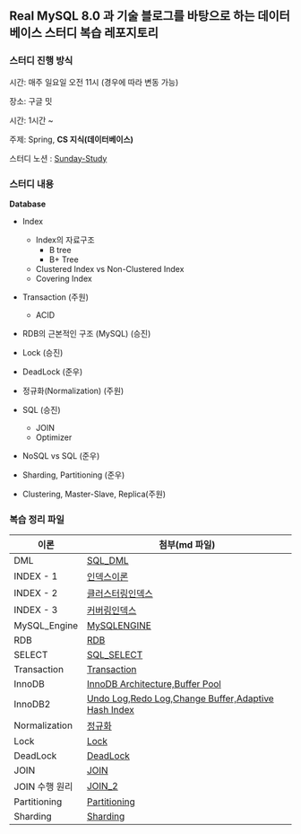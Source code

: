 ## Real MySQL 8.0 과 기술 블로그를 바탕으로 하는 데이터 베이스 스터디 복습 레포지토리
### 스터디 진행 방식

시간: 매주 일요일 오전 11시 (경우에 따라 변동 가능)

장소: 구글 밋

시간: 1시간 ~

주제: Spring, **CS 지식(데이터베이스)**

스터디 노션 : [Sunday-Study](https://junu-park.notion.site/16c177d528fd4ef8b6bb8a3823b8db28?pvs=4)

### 스터디 내용
**Database**
- Index
    - Index의 자료구조
        - B tree
        - B+ Tree
    - Clustered Index vs Non-Clustered Index
    - Covering Index
 
- Transaction (주원)
    - ACID

- RDB의 근본적인 구조 (MySQL) (승진)
  
- Lock (승진)
  
- DeadLock (준우)
  
- 정규화(Normalization) (주원)
  
- SQL (승진)
    - JOIN
    - Optimizer

- NoSQL vs SQL (준우)
- Sharding, Partitioning (준우)

- Clustering, Master-Slave, Replica(주원)

### 복습 정리 파일
| 이론 | 첨부(md 파일) |
| --- | --- |
| DML |[SQL_DML](https://github.com/jinjoo-lab/RDB/blob/main/DML.md)|
| INDEX - 1 |[인덱스이론](https://github.com/jinjoo-lab/RDB/blob/main/INDEX_1.md)|
| INDEX - 2 |[클러스터링인덱스](https://github.com/jinjoo-lab/RDB/blob/main/INDEX_2.md)|
| INDEX - 3 |[커버링인덱스](https://github.com/jinjoo-lab/RDB/blob/main/INDEX_3.md)|
| MySQL_Engine |[MySQLENGINE](https://github.com/jinjoo-lab/RDB/blob/main/MySQL_Engine.md)|
| RDB |[RDB](https://github.com/jinjoo-lab/RDB/blob/main/RDB.md)|
| SELECT |[SQL_SELECT](https://github.com/jinjoo-lab/RDB/blob/main/SELECT.md)|
| Transaction |[Transaction](https://github.com/jinjoo-lab/RDB/blob/main/Transaction.md)|
| InnoDB | [InnoDB Architecture,Buffer Pool](https://github.com/jinjoo-lab/RDB/blob/main/InnoDB.md)|
| InnoDB2 | [Undo Log,Redo Log,Change Buffer,Adaptive Hash Index](https://github.com/jinjoo-lab/RDB/blob/main/InnoDB2.md)|
| Normalization | [정규화](https://github.com/jinjoo-lab/RDB/blob/main/Normalization.md)|
| Lock | [Lock](https://github.com/jinjoo-lab/RDB/blob/main/Lock.md)|
| DeadLock | [DeadLock](https://github.com/jinjoo-lab/RDB/blob/main/DeadLock.md)|
| JOIN | [JOIN](https://github.com/jinjoo-lab/RDB/blob/main/JOIN.md)|
| JOIN 수행 원리 | [JOIN_2](https://github.com/jinjoo-lab/RDB/blob/main/JOIN_2.md)|
| Partitioning | [Partitioning](https://github.com/jinjoo-lab/RDB/blob/main/Partitioning.md)|
| Sharding | [Sharding](https://github.com/jinjoo-lab/RDB/blob/main/Sharding.md)|

